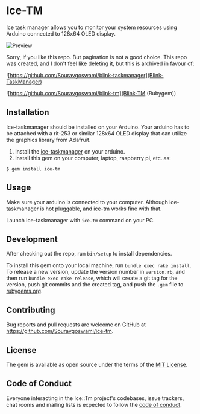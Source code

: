 # Ice-TM
Ice task manager allows you to monitor your system resources using Arduino connected to 128x64 OLED display.

![Preview](https://github.com/Souravgoswami/ice-tm/blob/master/previews/preview.gif)

Sorry, if you like this repo. But pagination is not a good choice.
This repo was created, and I don't feel like deleting it, but this is archived in favour of:

![https://github.com/Souravgoswami/blink-taskmanager](Blink-TaskManager)

![https://github.com/Souravgoswami/blink-tm](Blink-TM (Rubygem))

## Installation
Ice-taskmanager should be installed on your Arduino.
Your arduino has to be attached with a rit-253 or similar 128x64 OLED display that can utilize the graphics library from Adafruit.

1. Install the [ice-taskmanager](https://github.com/Souravgoswami/ice-taskmanager) on your arduino.
2.  Install this gem on your computer, laptop, raspberry pi, etc. as:

```
$ gem install ice-tm
```

## Usage
Make sure your arduino is connected to your computer.
Although ice-taskmanager is hot pluggable, and ice-tm works fine with that.

Launch ice-taskmanager with `ice-tm` command on your PC.

## Development
After checking out the repo, run `bin/setup` to install dependencies.

To install this gem onto your local machine, run `bundle exec rake install`. To release a new version, update the version number in `version.rb`, and then run `bundle exec rake release`, which will create a git tag for the version, push git commits and the created tag, and push the `.gem` file to [rubygems.org](https://rubygems.org).

## Contributing
Bug reports and pull requests are welcome on GitHub at https://github.com/Souravgoswami/ice-tm.

## License
The gem is available as open source under the terms of the [MIT License](https://opensource.org/licenses/MIT).

## Code of Conduct

Everyone interacting in the Ice::Tm project's codebases, issue trackers, chat rooms and mailing lists is expected to follow the [code of conduct](https://github.com/[USERNAME]/ice-tm/blob/master/CODE_OF_CONDUCT.md).

